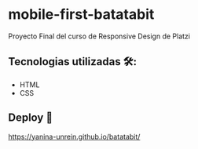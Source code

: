# mobile-first-batatabit

Proyecto Final del curso de Responsive Design de Platzi 

## Tecnologias utilizadas 🛠️:

- HTML
- CSS

## Deploy 🚀

https://yanina-unrein.github.io/batatabit/
